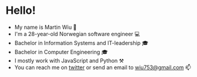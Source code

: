 # Hello! 
- My name is Martin Wiu 👨
- I'm a 28-year-old Norwegian software engineer 💻
- Bachelor in Information Systems and IT-leadership 🎓
- Bachelor in Computer Engineering 🎓
- I mostly work with JavaScript and Python ⚒
- You can reach me on [twitter](https://twitter.com/wiu753) or send an email to wiu753@gmail.com 📫
